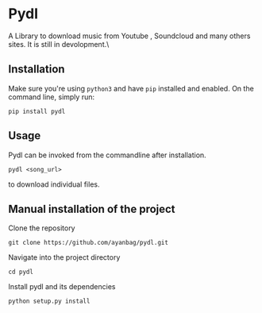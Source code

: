 # Pydl

A Library to download music from Youtube , Soundcloud and many others sites. It is still in devolopment.\

## Installation

Make sure you're using `python3` and have `pip` installed and enabled. On the command line, simply run:

`pip install pydl`


## Usage

Pydl can be invoked from the commandline after installation.  

`pydl <song_url>` 

to download individual files.


## Manual installation of the project

Clone the repository

`git clone https://github.com/ayanbag/pydl.git`

Navigate into the project directory

`cd pydl`

Install pydl and its dependencies

`python setup.py install`

